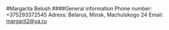 #Margarita Belush
####General information
Phone number: +375293372545
Adress: Belarus, Minsk, Machulskogo 24
Email: margarit2@ya.ru


